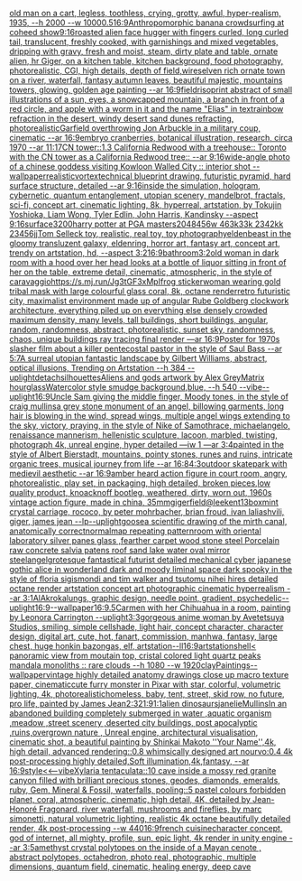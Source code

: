 [old man on a cart, legless, toothless, crying, grotty, awful, hyper-realism, 1935, --h 2000 --w 1000](https://www.ebank.nz/aiartgenerator?category=old%20man%20on%20a%20cart%2C%20legless%2C%20toothless%2C%20crying%2C%20grotty%2C%20awful%2C%20hyper-realism%2C%201935%2C%20--h%202000%20--w%201000)[0.5](https://www.ebank.nz/aiartgenerator?category=0.5)[16:9](https://www.ebank.nz/aiartgenerator?category=16%3A9)[Anthropomorphic banana crowdsurfing at coheed show](https://www.ebank.nz/aiartgenerator?category=Anthropomorphic%20banana%20crowdsurfing%20at%20coheed%20show)[9:16](https://www.ebank.nz/aiartgenerator?category=9%3A16)[roasted   alien face hugger with fingers curled, long curled  tail, translucent, freshly cooked, with garnishings and mixed vegetables, dripping with gravy, fresh and moist, steam, dirty plate and table, ornate alien, hr Giger, on a kitchen table, kitchen background, food photography,  photorealistic, CGI, high details, depth of field,](https://www.ebank.nz/aiartgenerator?category=roasted%20%20%20alien%20face%20hugger%20with%20fingers%20curled%2C%20long%20curled%20%20tail%2C%20translucent%2C%20freshly%20cooked%2C%20with%20garnishings%20and%20mixed%20vegetables%2C%20dripping%20with%20gravy%2C%20fresh%20and%20moist%2C%20steam%2C%20dirty%20plate%20and%20table%2C%20ornate%20alien%2C%20hr%20Giger%2C%20on%20a%20kitchen%20table%2C%20kitchen%20background%2C%20food%20photography%2C%20%20photorealistic%2C%20CGI%2C%20high%20details%2C%20depth%20of%20field%2C)[wires](https://www.ebank.nz/aiartgenerator?category=wires)[elven rich ornate town on a river, waterfall, fantasy autumn leaves, beautiful majestic, mountains towers, glowing, golden age painting --ar 16:9](https://www.ebank.nz/aiartgenerator?category=elven%20rich%20ornate%20town%20on%20a%20river%2C%20waterfall%2C%20fantasy%20autumn%20leaves%2C%20beautiful%20majestic%2C%20mountains%20towers%2C%20glowing%2C%20golden%20age%20painting%20--ar%2016%3A9)[field](https://www.ebank.nz/aiartgenerator?category=field)[risoprint abstract of small illustrations of a sun, eyes, a snowcapped mountain, a branch in front of a red circle, and apple with a worm in it and the name "Elias" in text](https://www.ebank.nz/aiartgenerator?category=risoprint%20abstract%20of%20small%20illustrations%20of%20a%20sun%2C%20eyes%2C%20a%20snowcapped%20mountain%2C%20a%20branch%20in%20front%20of%20a%20red%20circle%2C%20and%20apple%20with%20a%20worm%20in%20it%20and%20the%20name%20%22Elias%22%20in%20text)[](https://www.ebank.nz/aiartgenerator?category=)[rainbow refraction in the desert, windy desert sand dunes refracting, photorealistic](https://www.ebank.nz/aiartgenerator?category=rainbow%20refraction%20in%20the%20desert%2C%20windy%20desert%20sand%20dunes%20refracting%2C%20photorealistic)[Garfield overthrowing Jon Arbuckle in a military coup, cinematic --ar 16:9](https://www.ebank.nz/aiartgenerator?category=Garfield%20overthrowing%20Jon%20Arbuckle%20in%20a%20military%20coup%2C%20cinematic%20--ar%2016%3A9)[embryo cranberries, botanical illustration, research, circa 1970 --ar 11:17](https://www.ebank.nz/aiartgenerator?category=embryo%20cranberries%2C%20botanical%20illustration%2C%20research%2C%20circa%201970%20--ar%2011%3A17)[CN tower::1.3 California Redwood with a treehouse:: Toronto with the CN tower as a California Redwood tree:: --ar 9:16](https://www.ebank.nz/aiartgenerator?category=CN%20tower%3A%3A1.3%20California%20Redwood%20with%20a%20treehouse%3A%3A%20Toronto%20with%20the%20CN%20tower%20as%20a%20California%20Redwood%20tree%3A%3A%20--ar%209%3A16)[wide-angle photo of a chinese goddess visiting Kowloon Walled City :: interior shot --wallpaper](https://www.ebank.nz/aiartgenerator?category=wide-angle%20photo%20of%20a%20chinese%20goddess%20visiting%20Kowloon%20Walled%20City%20%3A%3A%20interior%20shot%20--wallpaper)[realistic](https://www.ebank.nz/aiartgenerator?category=realistic)[vortex](https://www.ebank.nz/aiartgenerator?category=vortex)[technical blueprint drawing, futuristic pyramid, hard surface structure, detailed --ar 9:16](https://www.ebank.nz/aiartgenerator?category=technical%20blueprint%20drawing%2C%20futuristic%20pyramid%2C%20hard%20surface%20structure%2C%20detailed%20--ar%209%3A16)[inside the simulation, hologram, cybernetic, quantum entanglement, utopian scenery, mandelbrot, fractals, sci-fi, concept art, cinematic lighting, 8k, hyperreal, artstation, by Tokujin Yoshioka, Liam Wong, Tyler Edlin, John Harris, Kandinsky --aspect 9:16](https://www.ebank.nz/aiartgenerator?category=inside%20the%20simulation%2C%20hologram%2C%20cybernetic%2C%20quantum%20entanglement%2C%20utopian%20scenery%2C%20mandelbrot%2C%20fractals%2C%20sci-fi%2C%20concept%20art%2C%20cinematic%20lighting%2C%208k%2C%20hyperreal%2C%20artstation%2C%20by%20Tokujin%20Yoshioka%2C%20Liam%20Wong%2C%20Tyler%20Edlin%2C%20John%20Harris%2C%20Kandinsky%20--aspect%209%3A16)[surface](https://www.ebank.nz/aiartgenerator?category=surface)[3200](https://www.ebank.nz/aiartgenerator?category=3200)[harry potter at PGA masters](https://www.ebank.nz/aiartgenerator?category=harry%20potter%20at%20PGA%20masters)[2048](https://www.ebank.nz/aiartgenerator?category=2048)[456w 463k33k 2342kk 23456jj](https://www.ebank.nz/aiartgenerator?category=456w%20463k33k%202342kk%2023456jj)[](https://www.ebank.nz/aiartgenerator?category=)[Tom Selleck toy, realistic, real toy, toy photography](https://www.ebank.nz/aiartgenerator?category=Tom%20Selleck%20toy%2C%20realistic%2C%20real%20toy%2C%20toy%20photography)[eldenbeast in the gloomy transluzent galaxy, eldenring, horror art, fantasy art, concept art, trendy on artstation, hd, --aspect 3:2](https://www.ebank.nz/aiartgenerator?category=eldenbeast%20in%20the%20gloomy%20transluzent%20galaxy%2C%20eldenring%2C%20horror%20art%2C%20fantasy%20art%2C%20concept%20art%2C%20trendy%20on%20artstation%2C%20hd%2C%20--aspect%203%3A2)[16:9](https://www.ebank.nz/aiartgenerator?category=16%3A9)[bathroom](https://www.ebank.nz/aiartgenerator?category=bathroom)[3:2](https://www.ebank.nz/aiartgenerator?category=3%3A2)[old woman in dark room with a hood over her head looks at a bottle of liquor sitting in front of her on the table, extreme detail, cinematic, atmospheric, in the style of caravaggio](https://www.ebank.nz/aiartgenerator?category=old%20woman%20in%20dark%20room%20with%20a%20hood%20over%20her%20head%20looks%20at%20a%20bottle%20of%20liquor%20sitting%20in%20front%20of%20her%20on%20the%20table%2C%20extreme%20detail%2C%20cinematic%2C%20atmospheric%2C%20in%20the%20style%20of%20caravaggio)[<https://s.mj.run/Jg3tGF3xMpI>](https://www.ebank.nz/aiartgenerator?category=%3Chttps%3A//s.mj.run/Jg3tGF3xMpI%3E)[frog sticker](https://www.ebank.nz/aiartgenerator?category=frog%20sticker)[woman wearing gold tribal mask  with large colourful glass coral, 8k, octane render](https://www.ebank.nz/aiartgenerator?category=woman%20wearing%20gold%20tribal%20mask%20%20with%20large%20colourful%20glass%20coral%2C%208k%2C%20octane%20render)[retro futuristic city,  maximalist environment made up of angular Rube Goldberg clockwork architecture, everything piled up on everything else densely crowded maximum density, many levels, tall buildings, short buildings,  angular, random, randomness, abstract, photorealistic, sunset sky,  randomness, chaos,  unique buildings ray tracing final render  —ar 16:9](https://www.ebank.nz/aiartgenerator?category=retro%20futuristic%20city%2C%20%20maximalist%20environment%20made%20up%20of%20angular%20Rube%20Goldberg%20clockwork%20architecture%2C%20everything%20piled%20up%20on%20everything%20else%20densely%20crowded%20maximum%20density%2C%20many%20levels%2C%20tall%20buildings%2C%20short%20buildings%2C%20%20angular%2C%20random%2C%20randomness%2C%20abstract%2C%20photorealistic%2C%20sunset%20sky%2C%20%20randomness%2C%20chaos%2C%20%20unique%20buildings%20ray%20tracing%20final%20render%20%20%E2%80%94ar%2016%3A9)[Poster for 1970s slasher film about a killer pentecostal pastor in the style of Saul Bass --ar 5:7](https://www.ebank.nz/aiartgenerator?category=Poster%20for%201970s%20slasher%20film%20about%20a%20killer%20pentecostal%20pastor%20in%20the%20style%20of%20Saul%20Bass%20--ar%205%3A7)[A surreal utopian fantastic landscape by Gilbert Williams, abstract, optical illusions, Trending on Artstation --h 384 --uplight](https://www.ebank.nz/aiartgenerator?category=A%20surreal%20utopian%20fantastic%20landscape%20by%20Gilbert%20Williams%2C%20abstract%2C%20optical%20illusions%2C%20Trending%20on%20Artstation%20--h%20384%20--uplight)[detach](https://www.ebank.nz/aiartgenerator?category=detach)[silhouettes](https://www.ebank.nz/aiartgenerator?category=silhouettes)[Aliens and gods artwork by Alex Grey](https://www.ebank.nz/aiartgenerator?category=Aliens%20and%20gods%20artwork%20by%20Alex%20Grey)[Matrix hourglass](https://www.ebank.nz/aiartgenerator?category=Matrix%20hourglass)[Watercolor style smudge background,blue, --h 540 --vibe](https://www.ebank.nz/aiartgenerator?category=Watercolor%20style%20smudge%20background%2Cblue%2C%20--h%20540%20--vibe)[--uplight](https://www.ebank.nz/aiartgenerator?category=--uplight)[16:9](https://www.ebank.nz/aiartgenerator?category=16%3A9)[Uncle Sam giving the middle finger, Moody tones, in the style of craig mullins](https://www.ebank.nz/aiartgenerator?category=Uncle%20Sam%20giving%20the%20middle%20finger%2C%20Moody%20tones%2C%20in%20the%20style%20of%20craig%20mullins)[a grey stone monument of an angel, billowing garments, long hair is blowing in the wind, spread wings, multiple angel wings extending to the sky, victory, praying, in the style of Nike of Samothrace, michaelangelo, renaissance mannerism, hellenistic sculpture, lacoon, marbled, twisting, photograph 4k, unreal engine, hyper detailed —iw 1 —ar 3:4](https://www.ebank.nz/aiartgenerator?category=a%20grey%20stone%20monument%20of%20an%20angel%2C%20billowing%20garments%2C%20long%20hair%20is%20blowing%20in%20the%20wind%2C%20spread%20wings%2C%20multiple%20angel%20wings%20extending%20to%20the%20sky%2C%20victory%2C%20praying%2C%20in%20the%20style%20of%20Nike%20of%20Samothrace%2C%20michaelangelo%2C%20renaissance%20mannerism%2C%20hellenistic%20sculpture%2C%20lacoon%2C%20marbled%2C%20twisting%2C%20photograph%204k%2C%20unreal%20engine%2C%20hyper%20detailed%20%E2%80%94iw%201%20%E2%80%94ar%203%3A4)[painted in the style of Albert Bierstadt, mountains, pointy stones, runes and ruins, intricate organic trees, musical journey from life --ar 16:8](https://www.ebank.nz/aiartgenerator?category=painted%20in%20the%20style%20of%20Albert%20Bierstadt%2C%20mountains%2C%20pointy%20stones%2C%20runes%20and%20ruins%2C%20intricate%20organic%20trees%2C%20musical%20journey%20from%20life%20--ar%2016%3A8)[4:3](https://www.ebank.nz/aiartgenerator?category=4%3A3)[outdoor skatepark with medievil aesthetic --ar 16:9](https://www.ebank.nz/aiartgenerator?category=outdoor%20skatepark%20with%20medievil%20aesthetic%20--ar%2016%3A9)[amber heard action figure in court room, angry, photorealistic, play set, in packaging, high detailed, broken pieces,low quality product, knoacknoff bootleg, weathered, dirty, worn out, 1960s vintage action figure, made in china, 35mm](https://www.ebank.nz/aiartgenerator?category=amber%20heard%20action%20figure%20in%20court%20room%2C%20angry%2C%20photorealistic%2C%20play%20set%2C%20in%20packaging%2C%20high%20detailed%2C%20broken%20pieces%2Clow%20quality%20product%2C%20knoacknoff%20bootleg%2C%20weathered%2C%20dirty%2C%20worn%20out%2C%201960s%20vintage%20action%20figure%2C%20made%20in%20china%2C%2035mm)[giger](https://www.ebank.nz/aiartgenerator?category=giger)[field](https://www.ebank.nz/aiartgenerator?category=field)[@leekent13](https://www.ebank.nz/aiartgenerator?category=%40leekent13)[box](https://www.ebank.nz/aiartgenerator?category=box)[mint crystal carriage, rococo, by peter mohrbacher, brian froud, ivan laliashvili, giger, james jean --lp](https://www.ebank.nz/aiartgenerator?category=mint%20crystal%20carriage%2C%20rococo%2C%20by%20peter%20mohrbacher%2C%20brian%20froud%2C%20ivan%20laliashvili%2C%20giger%2C%20james%20jean%20--lp)[--uplight](https://www.ebank.nz/aiartgenerator?category=--uplight)[goose](https://www.ebank.nz/aiartgenerator?category=goose)[a scientific drawing of the mirth canal, anatomically correct](https://www.ebank.nz/aiartgenerator?category=a%20scientific%20drawing%20of%20the%20mirth%20canal%2C%20anatomically%20correct)[normalmap repeating pattern](https://www.ebank.nz/aiartgenerator?category=normalmap%20repeating%20pattern)[room with oriental laboratory  silver panes glass  ,fearther carpet wood stone steel Porcelain raw  concrete salvia patens roof sand lake water oval mirror steel](https://www.ebank.nz/aiartgenerator?category=room%20with%20oriental%20laboratory%20%20silver%20panes%20glass%20%20%2Cfearther%20carpet%20wood%20stone%20steel%20Porcelain%20raw%20%20concrete%20salvia%20patens%20roof%20sand%20lake%20water%20oval%20mirror%20steel)[angel](https://www.ebank.nz/aiartgenerator?category=angel)[grotesque fantastical futurist detailed mechanical cyber japanese gothic alice in wonderland dark and moody liminal space dark spooky in the style of floria sigismondi and tim walker and tsutomu nihei hires detailed octane render artstation concept art photographic cinematic hyperrealism --ar 3:1](https://www.ebank.nz/aiartgenerator?category=grotesque%20fantastical%20futurist%20detailed%20mechanical%20cyber%20japanese%20gothic%20alice%20in%20wonderland%20dark%20and%20moody%20liminal%20space%20dark%20spooky%20in%20the%20style%20of%20floria%20sigismondi%20and%20tim%20walker%20and%20tsutomu%20nihei%20hires%20detailed%20octane%20render%20artstation%20concept%20art%20photographic%20cinematic%20hyperrealism%20--ar%203%3A1)[AlAkroka](https://www.ebank.nz/aiartgenerator?category=AlAkroka)[lungs, graphic design, needle point, gradient, psychedelic](https://www.ebank.nz/aiartgenerator?category=lungs%2C%20graphic%20design%2C%20needle%20point%2C%20gradient%2C%20psychedelic)[--uplight](https://www.ebank.nz/aiartgenerator?category=--uplight)[16:9](https://www.ebank.nz/aiartgenerator?category=16%3A9)[--wallpaper](https://www.ebank.nz/aiartgenerator?category=--wallpaper)[16:9](https://www.ebank.nz/aiartgenerator?category=16%3A9)[.5](https://www.ebank.nz/aiartgenerator?category=.5)[Carmen with her Chihuahua in a room, painting by Leonora Carrington --uplight](https://www.ebank.nz/aiartgenerator?category=Carmen%20with%20her%20Chihuahua%20in%20a%20room%2C%20painting%20by%20Leonora%20Carrington%20--uplight)[3:3](https://www.ebank.nz/aiartgenerator?category=3%3A3)[gorgeous anime woman by Avetetsuya Studios, smiling, simple cellshade, light hair, concept character, character design, digital art, cute, hot, fanart, commission, manhwa, fantasy, large chest, huge honkin bazongas, elf, artstation](https://www.ebank.nz/aiartgenerator?category=gorgeous%20anime%20woman%20by%20Avetetsuya%20Studios%2C%20smiling%2C%20simple%20cellshade%2C%20light%20hair%2C%20concept%20character%2C%20character%20design%2C%20digital%20art%2C%20cute%2C%20hot%2C%20fanart%2C%20commission%2C%20manhwa%2C%20fantasy%2C%20large%20chest%2C%20huge%20honkin%20bazongas%2C%20elf%2C%20artstation)[--ll](https://www.ebank.nz/aiartgenerator?category=--ll)[16:9](https://www.ebank.nz/aiartgenerator?category=16%3A9)[artstation](https://www.ebank.nz/aiartgenerator?category=artstation)[shell](https://www.ebank.nz/aiartgenerator?category=shell)[< panoramic view from moutain top, cristal colored light quartz peaks mandala monoliths :: rare clouds --h 1080 --w 1920](https://www.ebank.nz/aiartgenerator?category=%3C%20panoramic%20view%20from%20moutain%20top%2C%20cristal%20colored%20light%20quartz%20peaks%20mandala%20monoliths%20%3A%3A%20rare%20clouds%20--h%201080%20--w%201920)[clay](https://www.ebank.nz/aiartgenerator?category=clay)[Paintings](https://www.ebank.nz/aiartgenerator?category=Paintings)[--wallpaper](https://www.ebank.nz/aiartgenerator?category=--wallpaper)[](https://www.ebank.nz/aiartgenerator?category=)[vintage highly detailed anatomy drawings close up macro texture paper, cinematic](https://www.ebank.nz/aiartgenerator?category=vintage%20highly%20detailed%20anatomy%20drawings%20close%20up%20macro%20texture%20paper%2C%20cinematic)[cute furry monster in Pixar with star, colorful, volumetric lighting, 4k, photorealistic](https://www.ebank.nz/aiartgenerator?category=cute%20furry%20monster%20in%20Pixar%20with%20star%2C%20colorful%2C%20volumetric%20lighting%2C%204k%2C%20photorealistic)[homeless, baby, tent, street, skid row, no future, pro life, painted by James Jean](https://www.ebank.nz/aiartgenerator?category=homeless%2C%20baby%2C%20tent%2C%20street%2C%20skid%20row%2C%20no%20future%2C%20pro%20life%2C%20painted%20by%20James%20Jean)[2:3](https://www.ebank.nz/aiartgenerator?category=2%3A3)[21:9](https://www.ebank.nz/aiartgenerator?category=21%3A9)[1:1](https://www.ebank.nz/aiartgenerator?category=1%3A1)[alien dinosaurs](https://www.ebank.nz/aiartgenerator?category=alien%20dinosaurs)[jane](https://www.ebank.nz/aiartgenerator?category=jane)[lie](https://www.ebank.nz/aiartgenerator?category=lie)[Mullins](https://www.ebank.nz/aiartgenerator?category=Mullins)[In an abandoned building completely submerged in water ,aquatic organism ,meadow ,street scenery ,deserted city buildings, post apocalyptic ,ruins,overgrown nature , Unreal engine, architectural visualisation, cinematic shot, a beautiful painting by Shinkai Makoto ''Your Name'',4k, high detail, advanced rendering::0.8 whimsically designed art nourvo:0.4 4k post-processing highly detailed,Soft illumination,4k,fantasy, --ar 16:9](https://www.ebank.nz/aiartgenerator?category=In%20an%20abandoned%20building%20completely%20submerged%20in%20water%20%2Caquatic%20organism%20%2Cmeadow%20%2Cstreet%20scenery%20%2Cdeserted%20city%20buildings%2C%20post%20apocalyptic%20%2Cruins%2Covergrown%20nature%20%2C%20Unreal%20engine%2C%20architectural%20visualisation%2C%20cinematic%20shot%2C%20a%20beautiful%20painting%20by%20Shinkai%20Makoto%20%27%27Your%20Name%27%27%2C4k%2C%20high%20detail%2C%20advanced%20rendering%3A%3A0.8%20whimsically%20designed%20art%20nourvo%3A0.4%204k%20post-processing%20highly%20detailed%2CSoft%20illumination%2C4k%2Cfantasy%2C%20--ar%2016%3A9)[style](https://www.ebank.nz/aiartgenerator?category=style)[<<—vibe](https://www.ebank.nz/aiartgenerator?category=%3C%3C%E2%80%94vibe)[Xylaria tentaculata::10 cave inside a mossy red granite canyon filled with brilliant precious stones, geodes, diamonds, emeralds, ruby, Gem, Mineral & Fossil, waterfalls, pooling::5 pastel colours forbidden planet, coral, atmospheric, cinematic, high detail, 4K, detailed by Jean-Honoré Fragonard, river waterfall, mushrooms and fireflies, by marc simonetti, natural volumetric lighting, realistic 4k octane beautifully detailed render, 4k post-processing --w 440](https://www.ebank.nz/aiartgenerator?category=Xylaria%20tentaculata%3A%3A10%20cave%20inside%20a%20mossy%20red%20granite%20canyon%20filled%20with%20brilliant%20precious%20stones%2C%20geodes%2C%20diamonds%2C%20emeralds%2C%20ruby%2C%20Gem%2C%20Mineral%20%26%20Fossil%2C%20waterfalls%2C%20pooling%3A%3A5%20pastel%20colours%20forbidden%20planet%2C%20coral%2C%20atmospheric%2C%20cinematic%2C%20high%20detail%2C%204K%2C%20detailed%20by%20Jean-Honor%C3%A9%20Fragonard%2C%20river%20waterfall%2C%20mushrooms%20and%20fireflies%2C%20by%20marc%20simonetti%2C%20natural%20volumetric%20lighting%2C%20realistic%204k%20octane%20beautifully%20detailed%20render%2C%204k%20post-processing%20--w%20440)[16:9](https://www.ebank.nz/aiartgenerator?category=16%3A9)[french cuisine](https://www.ebank.nz/aiartgenerator?category=french%20cuisine)[character concept, god of internet, all mighty, profile, sun, epic light, 4k render in unity engine --ar 3:5](https://www.ebank.nz/aiartgenerator?category=character%20concept%2C%20god%20of%20internet%2C%20all%20mighty%2C%20profile%2C%20sun%2C%20epic%20light%2C%204k%20render%20in%20unity%20engine%20--ar%203%3A5)[amethyst crystal polytopes on the inside of a Mayan cenote , abstract polytopes, octahedron, photo real, photographic, multiple dimensions, quantum field, cinematic, healing energy, deep cave](https://www.ebank.nz/aiartgenerator?category=amethyst%20crystal%20polytopes%20on%20the%20inside%20of%20a%20Mayan%20cenote%20%2C%20abstract%20polytopes%2C%20octahedron%2C%20photo%20real%2C%20photographic%2C%20multiple%20dimensions%2C%20quantum%20field%2C%20cinematic%2C%20healing%20energy%2C%20deep%20cave)